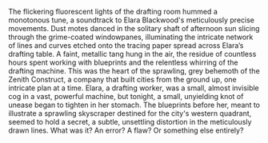 The flickering fluorescent lights of the drafting room hummed a monotonous tune, a soundtrack to Elara Blackwood's meticulously precise movements.  Dust motes danced in the solitary shaft of afternoon sun slicing through the grime-coated windowpanes, illuminating the intricate network of lines and curves etched onto the tracing paper spread across Elara’s drafting table.  A faint, metallic tang hung in the air, the residue of countless hours spent working with blueprints and the relentless whirring of the drafting machine.  This was the heart of the sprawling, grey behemoth of the Zenith Construct, a company that built cities from the ground up, one intricate plan at a time.  Elara, a drafting worker, was a small, almost invisible cog in a vast, powerful machine, but tonight, a small, unyielding knot of unease began to tighten in her stomach.  The blueprints before her, meant to illustrate a sprawling skyscraper destined for the city's western quadrant, seemed to hold a secret, a subtle, unsettling distortion in the meticulously drawn lines.  What was it?  An error? A flaw? Or something else entirely?
